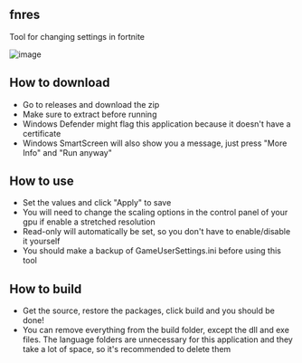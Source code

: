 ## fnres
Tool for changing settings in fortnite

![image](https://github.com/alluuzx/fnres/assets/95376116/b4ed7dc5-6f50-47e1-9e43-1bc6dc5f942f)

## How to download
* Go to releases and download the zip
* Make sure to extract before running
* Windows Defender might flag this application because it doesn't have a certificate
* Windows SmartScreen will also show you a message, just press "More Info" and "Run anyway"

## How to use
* Set the values and click "Apply" to save
* You will need to change the scaling options in the control panel of your gpu if enable a stretched resolution
* Read-only will automatically be set, so you don't have to enable/disable it yourself
* You should make a backup of GameUserSettings.ini before using this tool
  
## How to build
* Get the source, restore the packages, click build and you should be done!
* You can remove everything from the build folder, except the dll and exe files. The language folders are unnecessary for this application and they take a lot of space, so it's recommended to delete them
